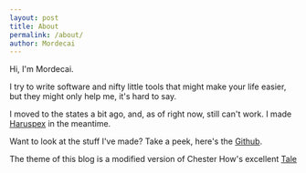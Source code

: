 ```yaml
---
layout: post
title: About
permalink: /about/
author: Mordecai
---
```


Hi, I'm Mordecai.

I try to write software and nifty little tools that might make your life
easier, but they might only help me, it's hard to say.

I moved to the states a bit ago, and, as of right now, still can't work. I made
[Haruspex](https://haruspex.dev) in the meantime.

Want to look at the stuff I've made? Take a peek, here's the
[Github](https://github.com/MordecaiMalignatus).

The theme of this blog is a modified version of Chester How's excellent
[Tale](https://github.com/chesterhow/tale)
